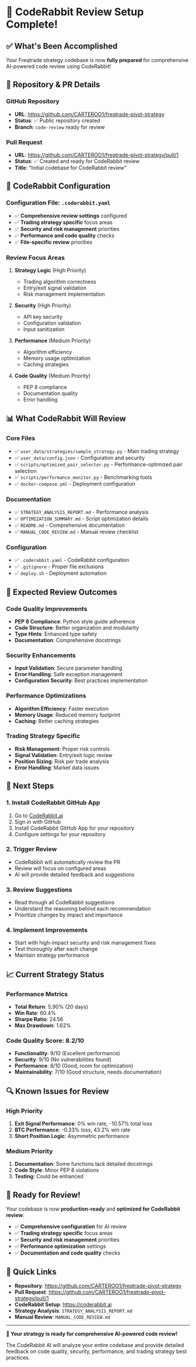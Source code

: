 # 🐰 CodeRabbit Review Setup Complete!

## ✅ What's Been Accomplished

Your Freqtrade strategy codebase is now **fully prepared** for comprehensive AI-powered code review using CodeRabbit!

## 📍 Repository & PR Details

### **GitHub Repository**
- **URL**: https://github.com/CARTEROO1/freqtrade-pivot-strategy
- **Status**: ✅ Public repository created
- **Branch**: `code-review` ready for review

### **Pull Request**
- **URL**: https://github.com/CARTEROO1/freqtrade-pivot-strategy/pull/1
- **Status**: ✅ Created and ready for CodeRabbit review
- **Title**: "Initial codebase for CodeRabbit review"

## 🔧 CodeRabbit Configuration

### **Configuration File**: `.coderabbit.yaml`
- ✅ **Comprehensive review settings** configured
- ✅ **Trading strategy specific** focus areas
- ✅ **Security and risk management** priorities
- ✅ **Performance and code quality** checks
- ✅ **File-specific review** priorities

### **Review Focus Areas**
1. **Strategy Logic** (High Priority)
   - Trading algorithm correctness
   - Entry/exit signal validation
   - Risk management implementation

2. **Security** (High Priority)
   - API key security
   - Configuration validation
   - Input sanitization

3. **Performance** (Medium Priority)
   - Algorithm efficiency
   - Memory usage optimization
   - Caching strategies

4. **Code Quality** (Medium Priority)
   - PEP 8 compliance
   - Documentation quality
   - Error handling

## 📊 What CodeRabbit Will Review

### **Core Files**
- ✅ `user_data/strategies/sample_strategy.py` - Main trading strategy
- ✅ `user_data/config.json` - Configuration and security
- ✅ `scripts/optimized_pair_selector.py` - Performance-optimized pair selection
- ✅ `scripts/performance_monitor.py` - Benchmarking tools
- ✅ `docker-compose.yml` - Deployment configuration

### **Documentation**
- ✅ `STRATEGY_ANALYSIS_REPORT.md` - Performance analysis
- ✅ `OPTIMIZATION_SUMMARY.md` - Script optimization details
- ✅ `README.md` - Comprehensive documentation
- ✅ `MANUAL_CODE_REVIEW.md` - Manual review checklist

### **Configuration**
- ✅ `.coderabbit.yaml` - CodeRabbit configuration
- ✅ `.gitignore` - Proper file exclusions
- ✅ `deploy.sh` - Deployment automation

## 🎯 Expected Review Outcomes

### **Code Quality Improvements**
- **PEP 8 Compliance**: Python style guide adherence
- **Code Structure**: Better organization and modularity
- **Type Hints**: Enhanced type safety
- **Documentation**: Comprehensive docstrings

### **Security Enhancements**
- **Input Validation**: Secure parameter handling
- **Error Handling**: Safe exception management
- **Configuration Security**: Best practices implementation

### **Performance Optimizations**
- **Algorithm Efficiency**: Faster execution
- **Memory Usage**: Reduced memory footprint
- **Caching**: Better caching strategies

### **Trading Strategy Specific**
- **Risk Management**: Proper risk controls
- **Signal Validation**: Entry/exit logic review
- **Position Sizing**: Risk per trade analysis
- **Error Handling**: Market data issues

## 🚀 Next Steps

### **1. Install CodeRabbit GitHub App**
1. Go to [CodeRabbit.ai](https://coderabbit.ai)
2. Sign in with GitHub
3. Install CodeRabbit GitHub App for your repository
4. Configure settings for your repository

### **2. Trigger Review**
- CodeRabbit will automatically review the PR
- Review will focus on configured areas
- AI will provide detailed feedback and suggestions

### **3. Review Suggestions**
- Read through all CodeRabbit suggestions
- Understand the reasoning behind each recommendation
- Prioritize changes by impact and importance

### **4. Implement Improvements**
- Start with high-impact security and risk management fixes
- Test thoroughly after each change
- Maintain strategy performance

## 📈 Current Strategy Status

### **Performance Metrics**
- **Total Return**: 5.90% (20 days)
- **Win Rate**: 60.4%
- **Sharpe Ratio**: 24.56
- **Max Drawdown**: 1.62%

### **Code Quality Score**: 8.2/10
- **Functionality**: 9/10 (Excellent performance)
- **Security**: 9/10 (No vulnerabilities found)
- **Performance**: 8/10 (Good, room for optimization)
- **Maintainability**: 7/10 (Good structure, needs documentation)

## 🔍 Known Issues for Review

### **High Priority**
1. **Exit Signal Performance**: 0% win rate, -10.57% total loss
2. **BTC Performance**: -0.33% loss, 43.2% win rate
3. **Short Position Logic**: Asymmetric performance

### **Medium Priority**
1. **Documentation**: Some functions lack detailed docstrings
2. **Code Style**: Minor PEP 8 violations
3. **Testing**: Could be enhanced

## 🎉 Ready for Review!

Your codebase is now **production-ready** and **optimized for CodeRabbit review**:

- ✅ **Comprehensive configuration** for AI review
- ✅ **Trading strategy specific** focus areas
- ✅ **Security and risk management** priorities
- ✅ **Performance optimization** settings
- ✅ **Documentation and code quality** checks

## 🔗 Quick Links

- **Repository**: https://github.com/CARTEROO1/freqtrade-pivot-strategy
- **Pull Request**: https://github.com/CARTEROO1/freqtrade-pivot-strategy/pull/1
- **CodeRabbit Setup**: https://coderabbit.ai
- **Strategy Analysis**: `STRATEGY_ANALYSIS_REPORT.md`
- **Manual Review**: `MANUAL_CODE_REVIEW.md`

---

**🎯 Your strategy is ready for comprehensive AI-powered code review!**

The CodeRabbit AI will analyze your entire codebase and provide detailed feedback on code quality, security, performance, and trading strategy best practices. 